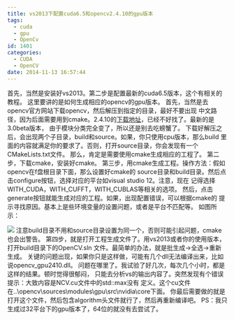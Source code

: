 ```yaml
---
title: vs2013下配置cuda6.5和opencv2.4.10的gpu版本
tags:
  - cuda
  - gpu
  - OpenCv
id: 1401
categories:
  - CUDA
  - OpenCV
date: 2014-11-13 16:57:44
---
```


首先，当然是安装好vs2013。第二步是配置最新的cuda6.5版本，这个有相关的教程。
这里要讲的是如何生成相应的opencv的gpu版本。
首先，当然是去opencv官方网站下载opencv，然后解压到指定的目录，最好不要出现
中文路径，因为后面需要用到cmake。2.4.10的[下载地址](http://sourceforge.net/projects/opencvlibrary/files/latest/download?source=files)，已经不好找了。最新的是3.0beta版本，
由于模块分类完全变了，所以还是别去吃螃蟹了。
下载好解压之后，会出现两个子目录，build和source。如果，你只使用cpu版本，那么build
里面的内容就满足你的要求了。否则，打开source目录，你会发现有一个CMakeLists.txt文件。
那么，肯定是需要使用cmake生成相应的工程了。
第二步，下载cmake，安装好cmake。
第三步，用cmake生成工程。操作方法：假如opencv在f盘根目录下面，那么设置好cmake的
source目录和build目录。然后点击configure按钮，选择对应的平台如visual studio 12。注意，现在
记得选择WITH_CUDA，WITH_CUFFT，WITH_CUBLAS等相关的选项。
然后，点击generate按钮就能生成对应的工程。如果，出现配置错误，可以根据cmake的
提示寻找原因。基本上是些环境变量的设置问题，或者是平台不匹配等。
如图所示：

![](https://c2.staticflickr.com/8/7282/27175321180_663e09d18f_o.png)
注意build目录不用和source目录设置为同一个，否则可能引起问题，cmake也会出警告。
第四步，就是打开工程生成文件了。用vs2013或者你的使用版本，打开build目录下的OpenCV.sln
文件。最简单的办法，就是批生成->全选->重新生成。
关键的问题出现，如果你只是这样做，可能有几个dll无法编译出来，比如说opencv_gpu2410.dll。
问题在哪里了。我试验了好几次，每次几个小时，都是这样的结果。顿时觉得很郁闷，
只能去分析vs的输出内容了。突然发现有个错误提示：大致内容是NCV.cu文件中的std::max没有
定义。这个cu文件在..\opencv\sources\modules\gpu\src\nvidia\core下面。
你最后需要做的就是打开这个文件，然后包含algorithm头文件就行了，然后再重新编译吧。
PS：我只生成过32平台下的gpu版本了，64位的就没有去尝试了。